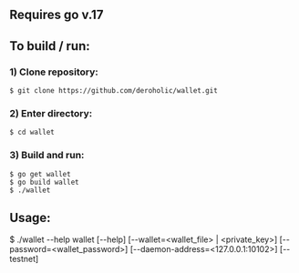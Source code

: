## Requires go v.17

## To build / run:

### 1) Clone repository:
	$ git clone https://github.com/deroholic/wallet.git

### 2) Enter directory:
	$ cd wallet

### 3) Build and run:
	$ go get wallet
	$ go build wallet
	$ ./wallet

## Usage:
$ ./wallet --help
wallet [--help] [--wallet=<wallet_file> | <private_key>] [--password=<wallet_password>] [--daemon-address=<127.0.0.1:10102>] [--testnet]

